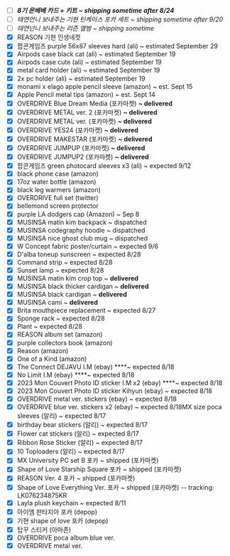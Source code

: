 - [ ]  ***8기 몬베베 카드 + 키트 ~ shipping sometime after 8/24***
- [ ]  *태연언니 보내주는 기현 틴케이스 포카 세트 ~ shipping sometime after 9/20*
- [ ]  *태연넌니 보내주는 리즌 앨범 ~ shipping sometime*
- [x]  REASON 기현 인생네컷
- [x]  팝콘게임즈 purple 56x87 sleeves hard (ali) ~ estimated September 29
- [x]  Airpods case black cat (ali) ~ estimated September 19
- [x]  Airpods case cute (ali) ~ estimated September 19
- [x]  metal card holder (ali) ~ estimated September 19
- [x]  2x pc holder (ali)  ~ estimated September 19
- [x]  monami x elago apple pencil sleeve (amazon) ~ est. Sept 15
- [x]  Apple Pencil metal tips (amazon) ~ est. Sept 14
- [x]  OVERDRIVE Blue Dream Media (포카마켓) **~ delivered**
- [x]  OVERDRIVE METAL ver. 2 (포카마켓) **~ delivered**
- [x]  OVERDRIVE METAL ver. (포카마켓) **~ delivered**
- [x]  OVERDRIVE YES24 (포카마켓) **~ delivered**
- [x]  OVERDRIVE MAKESTAR (포카마켓) **~ delivered**
- [x]  OVERDRIVE JUMPUP (포카마켓) **~ delivered**
- [x]  OVERDRIVE JUMPUP2 (포카마켓) **~ delivered**
- [x]  팝콘게임즈 green photocard sleeves x3 (ali) ~ expected 9/12
- [x]  black phone case (amazon)
- [x]  17oz water bottle (amazon)
- [x]  black leg warmers (amazon)
- [x]  OVERDRIVE full set (twitter)
- [x]  bellemond screen protector
- [x]  purple LA dodgers cap (Amazon) ~ Sep 8
- [x]  MUSINSA matin kim backpack ~ dispatched
- [x]  MUSINSA codegraphy hoodie ~ dispatched
- [x]  MUSINSA nice ghost club mug ~ dispatched
- [x]  W Concept fabric poster/curtain ~ expected 9/6
- [x]  D'alba toneup sunscreen ~ expected 8/28
- [x]  Command strip ~ expected 8/28
- [x]  Sunset lamp ~ expected 8/28
- [x]  MUSINSA matin kim crop top ~ **delivered**
- [x]  MUSINSA black thicker cardigan ~ **delivered**
- [x]  MUSINSA black cardigan ~ **delivered**
- [x]  MUSINSA cami ~ **delivered**
- [x]  Brita mouthpiece replacement ~ expected 8/27
- [x]  Sponge rack ~ expected 8/28
- [x]  Plant ~ expected 8/28
- [x]  REASON album set (amazon)
- [x]  purple collectors book (amazon)
- [x]  Reason (amazon)
- [x]  One of a Kind (amazon)
- [x]  The Connect DEJAVU I.M (ebay) ****~ expected 8/18
- [x]  No Limit I.M (ebay) ****~ expected 8/18
- [x]  2023 Mon Couvert Photo ID sticker I.M x2 (ebay) ****~ expected 8/18
- [x]  2023 Mon Couvert Photo ID sticker Kihyun (ebay) ~ expected 8/18
- [x]  OVERDRIVE metal ver. stickers (ebay) ~ expected 8/18
- [x]  OVERDRIVE blue ver. stickers x2 (ebay) ~ expected 8/18MX size poca sleeves (알리) ~ expected 8/17
- [x]  birthday bear stickers (알리) ~ expected 8/17
- [x]  Flower cat stickers (알리) ~ expected 8/17
- [x]  Ribbon Rose Sticker (알리) ~ expected 8/17
- [x]  10 Toploaders (알리) ~ expected 8/17
- [x]  MX University PC set B 포카 ~ shipped (포카마켓)
- [x]  Shape of Love Starship Square 포카 ~ shipped (포카마켓)
- [x]  REASON Ver. 4 포카 ~ shipped (포카마켓)
- [x]  Shape of Love Everything Ver. 포카 ~ shipped (포카마켓) -- tracking: LK076234875KR
- [x]  Layla plush keychain ~ expected 8/11
- [x]  아이엠 판타지아 포카 (depop)
- [x]  기현 shape of love 포카 (depop)
- [x]  탑꾸 스티커 (아마존)
- [x]  OVERDRIVE poca album blue ver.
- [x]  OVERDRIVE metal ver.